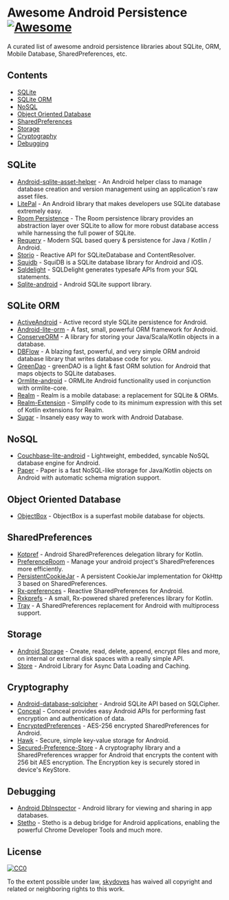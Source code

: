 # Awesome Android Persistence [![Awesome](https://awesome.re/badge.svg)](https://awesome.re)
A curated list of awesome android persistence libraries about SQLite, ORM, Mobile Database, SharedPreferences, etc.

## Contents

- [SQLite](#sqlite)
- [SQLite ORM](#sqlite-orm)
- [NoSQL](#nosql)
- [Object Oriented Database](#object-oriented-database)
- [SharedPreferences](#sharedpreferences)
- [Storage](#storage)
- [Cryptography](#cryptography)
- [Debugging](#debugging)


## SQLite

- [Android-sqlite-asset-helper](https://github.com/jgilfelt/android-sqlite-asset-helper) - An Android helper class to manage database creation and version management using an application's raw asset files.
- [LitePal](https://github.com/LitePalFramework/LitePal) - An Android library that makes developers use SQLite database extremely easy.
- [Room Persistence](https://developer.android.com/topic/libraries/architecture/room) - The Room persistence library provides an abstraction layer over SQLite to allow for more robust database access while harnessing the full power of SQLite.
- [Requery](https://github.com/requery/requery) - Modern SQL based query & persistence for Java / Kotlin / Android.
- [Storio](https://github.com/pushtorefresh/storio) - Reactive API for SQLiteDatabase and ContentResolver.
- [Squidb](https://github.com/yahoo/squidb) - SquiDB is a SQLite database library for Android and iOS.
- [Sqldelight](https://github.com/square/sqldelight) - SQLDelight generates typesafe APIs from your SQL statements.
- [Sqlite-android](https://github.com/requery/sqlite-android) - Android SQLite support library.


## SQLite ORM

- [ActiveAndroid](https://github.com/pardom-zz/ActiveAndroid) - Active record style SQLite persistence for Android.
- [Android-lite-orm](https://github.com/litesuits/android-lite-orm) - A fast, small, powerful ORM framework for Android.
- [ConserveORM](https://github.com/ConserveORM/main) - A library for storing your Java/Scala/Kotlin objects in a database.
- [DBFlow](https://github.com/Raizlabs/DBFlow) - A blazing fast, powerful, and very simple ORM android database library that writes database code for you.
- [GreenDao](https://github.com/greenrobot/greenDAO) - greenDAO is a light & fast ORM solution for Android that maps objects to SQLite databases.
- [Ormlite-android](https://github.com/j256/ormlite-android) - ORMLite Android functionality used in conjunction with ormlite-core.
- [Realm](https://github.com/realm/realm-java) - Realm is a mobile database: a replacement for SQLite & ORMs.
- [Realm-Extension](https://github.com/vicpinm/Kotlin-Realm-Extensions) - Simplify code to its minimum expression with this set of Kotlin extensions for Realm.
- [Sugar](https://github.com/chennaione/sugar) - Insanely easy way to work with Android Database.


## NoSQL

- [Couchbase-lite-android](https://github.com/couchbase/couchbase-lite-android) - Lightweight, embedded, syncable NoSQL database engine for Android.
- [Paper](https://github.com/pilgr/Paper) - Paper is a fast NoSQL-like storage for Java/Kotlin objects on Android with automatic schema migration support.

## Object Oriented Database

- [ObjectBox](https://github.com/objectbox/objectbox-java) - ObjectBox is a superfast mobile database for objects.

## SharedPreferences

- [Kotpref](https://github.com/chibatching/Kotpref) - Android SharedPreferences delegation library for Kotlin.
- [PreferenceRoom](https://github.com/skydoves/PreferenceRoom) - Manage your android project's SharedPreferences more efficiently.
- [PersistentCookieJar](https://github.com/franmontiel/PersistentCookieJar) - A persistent CookieJar implementation for OkHttp 3 based on SharedPreferences.
- [Rx-preferences](https://github.com/f2prateek/rx-preferences) - Reactive SharedPreferences for Android.
- [Rxkprefs](https://github.com/afollestad/rxkprefs) - A small, Rx-powered shared preferences library for Kotlin.
- [Tray](https://github.com/grandcentrix/tray) - A SharedPreferences replacement for Android with multiprocess support.

## Storage

- [Android Storage](https://github.com/sromku/android-storage) - Create, read, delete, append, encrypt files and more, on internal or external disk spaces with a really simple API.
- [Store](https://github.com/NYTimes/Store) - Android Library for Async Data Loading and Caching.

## Cryptography

- [Android-database-sqlcipher](https://github.com/sqlcipher/android-database-sqlcipher) - Android SQLite API based on SQLCipher.
- [Conceal](https://github.com/facebook/conceal) - Conceal provides easy Android APIs for performing fast encryption and authentication of data.
- [EncryptedPreferences](https://github.com/PDDStudio/EncryptedPreferences) - AES-256 encrypted SharedPreferences for Android.
- [Hawk](https://github.com/orhanobut/hawk) - Secure, simple key-value storage for Android.
- [Secured-Preference-Store](https://github.com/iamMehedi/Secured-Preference-Store) - A cryptography library and a SharedPreferences wrapper for Android that encrypts the content with 256 bit AES encryption. The Encryption key is securely stored in device's KeyStore.

## Debugging

- [Android DbInspector](https://github.com/infinum/android_dbinspector) - Android library for viewing and sharing in app databases.
- [Stetho](https://github.com/facebook/stetho) - Stetho is a debug bridge for Android applications, enabling the powerful Chrome Developer Tools and much more.

## License

[![CC0](http://i.creativecommons.org/p/zero/1.0/88x31.png)](http://creativecommons.org/publicdomain/zero/1.0/)

To the extent possible under law, [skydoves](https://github.com/skydoves) has waived all copyright and related or neighboring rights to this work.
